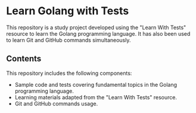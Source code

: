 # Learn Golang with Tests

This repository is a study project developed using the "Learn With Tests" resource to learn the Golang programming language. It has also been used to learn Git and GitHub commands simultaneously.

## Contents

This repository includes the following components:

- Sample code and tests covering fundamental topics in the Golang programming language.
- Learning materials adapted from the "Learn With Tests" resource.
- Git and GitHub commands usage.

